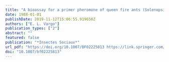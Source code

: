 ```yaml
---
title: "A bioassay for a primer pheromone of queen fire ants (Solenopsis invicta) which inhibits the production of sexuals"
date: 1988-01-01
publishDate: 2019-11-12T15:06:55.919650Z
authors: ["E. L. Vargo"]
publication_types: ["2"]
abstract: ""
featured: false
publication: "*Insectes Sociaux*"
url_pdf: "https://doi.org/10.1007/BF02225813 https://link.springer.com/content/pdf/10.1007%2FBF02225813.pdf"
doi: "10.1007/bf02225813"
---
```


